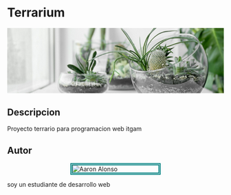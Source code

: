 # Terrarium
![Terrarium Image](./images/terrarium_banner.jpg)

## Descripcion
Proyecto terrario para programacion web itgam 
## Autor
<img
style="border: teal 5px double; display: block; margin-left: auto; margin-right: auto;"
src= "https://avatars.githubusercontent.com/u/159506374?v=4" alt="Aaron Alonso"
width="200px">

soy un estudiante de desarrollo web
